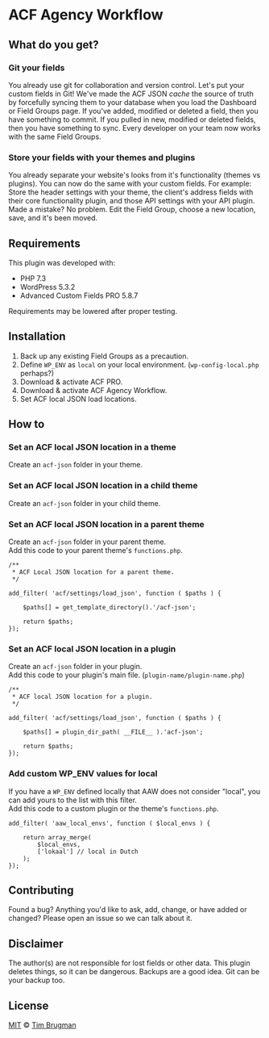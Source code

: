 # ACF Agency Workflow

## What do you get?

### Git your fields

You already use git for collaboration and version control. Let's put your custom fields in Git! We've made the ACF JSON *cache* the source of truth by forcefully syncing them to your database when you load the Dashboard or Field Groups page. If you've added, modified or deleted a field, then you have something to commit. If you pulled in new, modified or deleted fields, then you have something to sync. Every developer on your team now works with the same Field Groups.

### Store your fields with your themes and plugins

You already separate your website's looks from it's functionality (themes vs plugins). You can now do the same with your custom fields. For example: Store the header settings with your theme, the client's address fields with their core functionality plugin, and those API settings with your API plugin. Made a mistake? No problem. Edit the Field Group, choose a new location, save, and it's been moved.

## Requirements

This plugin was developed with:

- PHP 7.3
- WordPress 5.3.2
- Advanced Custom Fields PRO 5.8.7

Requirements may be lowered after proper testing.

## Installation

1. Back up any existing Field Groups as a precaution.
1. Define `WP_ENV` as `local` on your local environment. (`wp-config-local.php` perhaps?)
1. Download & activate ACF PRO.
1. Download & activate ACF Agency Workflow.
1. Set ACF local JSON load locations.

## How to

### Set an ACF local JSON location in a theme

Create an `acf-json` folder in your theme.

### Set an ACF local JSON location in a child theme

Create an `acf-json` folder in your child theme.

### Set an ACF local JSON location in a parent theme

Create an `acf-json` folder in your parent theme.\
Add this code to your parent theme's `functions.php`.

```
/**
 * ACF Local JSON location for a parent theme.
 */

add_filter( 'acf/settings/load_json', function ( $paths ) {

    $paths[] = get_template_directory().'/acf-json';

    return $paths;
});
```

### Set an ACF local JSON location in a plugin

Create an `acf-json` folder in your plugin.\
Add this code to your plugin's main file. (`plugin-name/plugin-name.php`)

```
/**
 * ACF local JSON location for a plugin.
 */

add_filter( 'acf/settings/load_json', function ( $paths ) {
    
    $paths[] = plugin_dir_path( __FILE__ ).'acf-json';

    return $paths;
});
```

### Add custom WP_ENV values for local

If you have a `WP_ENV` defined locally that AAW does not consider "local", you can add yours to the list with this filter.\
Add this code to a custom plugin or the theme's `functions.php`.

```
add_filter( 'aaw_local_envs', function ( $local_envs ) {

    return array_merge(
        $local_envs,
        ['lokaal'] // local in Dutch
    );
});
```

## Contributing

Found a bug? Anything you'd like to ask, add, change, or have added or changed? Please open an issue so we can talk about it.

## Disclaimer

The author(s) are not responsible for lost fields or other data. This plugin deletes things, so it can be dangerous. Backups are a good idea. Git can be your backup too.

## License

[MIT](/LICENSE) &copy; [Tim Brugman](https://timbr.dev/)